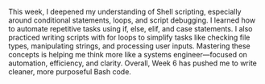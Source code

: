 This week, I deepened my understanding of Shell scripting, especially around conditional statements, loops, and script debugging. I learned how to automate repetitive tasks using if, else, elif, and case statements. I also practiced writing scripts with for loops to simplify tasks like checking file types, manipulating strings, and processing user inputs. Mastering these concepts is helping me think more like a systems engineer—focused on automation, efficiency, and clarity. Overall, Week 6 has pushed me to write cleaner, more purposeful Bash code.
